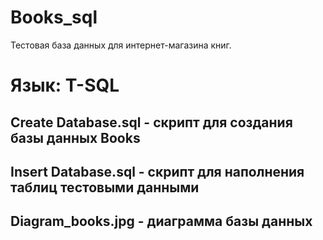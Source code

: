 # Books_sql

Тестовая база данных для интернет-магазина книг.

# Язык: T-SQL

## Create Database.sql - скрипт для создания базы данных Books
## Insert Database.sql - скрипт для наполнения таблиц тестовыми данными
## Diagram_books.jpg - диаграмма базы данных

